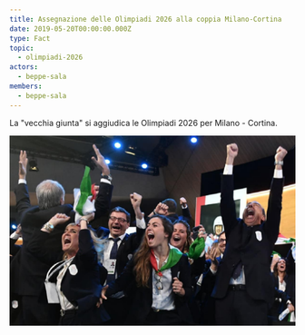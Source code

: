 ```yaml
---
title: Assegnazione delle Olimpiadi 2026 alla coppia Milano-Cortina
date: 2019-05-20T00:00:00.000Z
type: Fact
topic:
  - olimpiadi-2026
actors:
  - beppe-sala
members:
  - beppe-sala
---
```

La "vecchia giunta" si aggiudica le Olimpiadi 2026 per Milano - Cortina.

![](../../static/media/events/2019-05-20-assegnazione-delle-olimpiadi-2026-alla-coppia-milano-cortina/olympic-games-assignation-reaction.jpg)